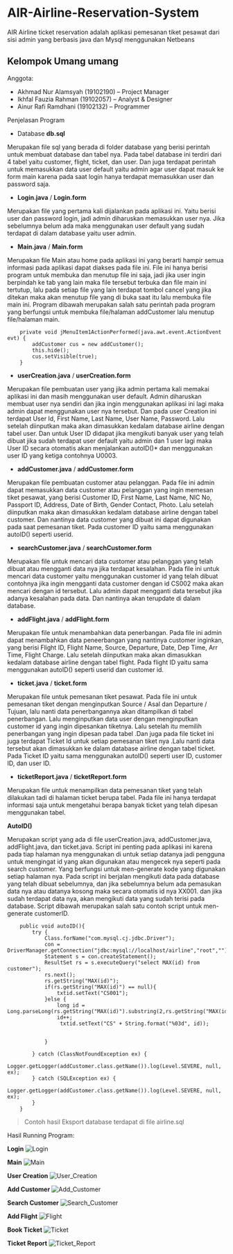 # AIR-Airline-Reservation-System
AIR Airline ticket reservation adalah aplikasi pemesanan tiket pesawat dari sisi admin yang berbasis java dan Mysql menggunakan Netbeans

## Kelompok Umang umang

Anggota:
- Akhmad Nur Alamsyah (19102190) – Project Manager
- Ikhfal Fauzia Rahman (19102057) – Analyst & Designer
- Ainur Rafi Ramdhani (19102132) – Programmer 

Penjelasan Program

- Database **db.sql**

Merupakan file sql yang berada di folder database yang berisi perintah untuk membuat database dan tabel nya. Pada tabel database ini terdiri dari 4 tabel yaitu customer, flight, ticket, dan user. Dan juga terdapat perintah untuk memasukkan data user default yaitu admin agar user dapat masuk ke form main karena pada saat login hanya terdapat memasukkan user dan password saja. 

- **Login.java** / **Login.form**

Merupakan file yang pertama kali dijalankan pada aplikasi ini. Yaitu berisi user dan password login, jadi admin diharuskan memasukkan user nya. Jika sebelumnya belum ada maka menggunakan user default yang sudah terdapat di dalam database yaitu user admin.

- **Main.java** / **Main.form**

Merupakan file Main atau home pada aplikasi ini yang berarti hampir semua informasi pada aplikasi dapat diakses pada file ini. File ini hanya berisi program untuk membuka dan menutup file ini saja, jadi jika user ingin berpindah ke tab yang lain maka file tersebut terbuka dan file main ini tertutup, lalu pada setiap file yang lain terdapat tombol cancel yang jika ditekan maka akan menutup file yang di buka saat itu lalu membuka file main ini.
Program dibawah merupakan salah satu perintah pada program yang berfungsi untuk membuka file/halaman addCustomer lalu menutup file/halaman main.
```
    private void jMenuItem1ActionPerformed(java.awt.event.ActionEvent evt) {                                           
        addCustomer cus = new addCustomer();
        this.hide();
        cus.setVisible(true);
    }                   
```

- **userCreation.java** / **userCreation.form**

Merupakan file pembuatan user yang jika admin pertama kali memakai aplikasi ini dan masih menggunakan user default. Admin diharuskan membuat user nya sendiri dan jika ingin menggunakan aplikasi ini lagi maka admin dapat menggunakan user nya tersebut. Dan pada user Creation ini terdapat User Id, First Name, Last Name, User Name, Password. Lalu setelah diinputkan maka akan dimasukkan kedalam database airline dengan tabel user. Dan untuk User ID didapat jika mengikuti banyak user yang telah dibuat jika sudah terdapat user default yaitu admin dan 1 user lagi maka User ID secara otomatis akan menjalankan autoID()* dan menggunakan user ID yang ketiga contohnya U0003.

- **addCustomer.java** / **addCustomer.form**

Merupakan file pembuatan customer atau pelanggan. Pada file ini admin dapat memasukkan data customer atau pelanggan yang ingin memesan tiket pesawat, yang berisi Customer ID, First Name, Last Name, NIC No, Passport ID, Address, Date of Birth, Gender Contact, Photo. Lalu  setelah diinputkan maka akan dimasukkan kedalam database airline dengan tabel customer. Dan nantinya data customer yang dibuat ini dapat digunakan pada saat pemesanan tiket. Pada customer ID yaitu sama menggunakan autoID() seperti userid.

- **searchCustomer.java** / **searchCustomer.form**

Merupakan file untuk mencari data customer atau pelanggan yang telah dibuat atau mengganti data nya jika terdapat kesalahan. Pada file ini untuk mencari data customer yaitu menggunakan customer id yang telah dibuat contohnya jika ingin mengganti data customer dengan id CS002 maka akan mencari dengan id tersebut. Lalu admin dapat mengganti data tersebut jika adanya kesalahan pada data. Dan nantinya akan terupdate di dalam database.

- **addFlight.java** / **addFlight.form**

Merupakan file untuk menambahkan data penerbangan. Pada file ini admin dapat menambahkan data peneerbangan yang nantinya customer inginkan, yang berisi Flight ID, Flight Name, Source, Departure, Date, Dep Time, Arr Time, Flight Charge. Lalu setelah diinputkan maka akan dimasukkan kedalam database airline dengan tabel flight. Pada flight ID yaitu sama menggunakan autoID() seperti userid dan customer id.

- **ticket.java** / **ticket.form**

Merupakan file untuk pemesanan tiket pesawat. Pada file ini untuk pemesanan tiket dengan menginputkan Source / Asal dan Departure / Tujuan, lalu nanti data penerbangannya akan ditampilkan di tabel penerbangan. Lalu menginputkan data user dengan menginputkan customer id yang ingin dipesankan tiketnya. Lalu setelah itu memilih penerbangan yang ingin dipesan pada tabel .Dan juga pada file ticket ini juga terdapat Ticket Id untuk setiap pemesanan tiket nya .Lalu nanti data tersebut akan dimasukkan ke dalam database airline dengan tabel ticket. Pada Ticket ID yaitu sama menggunakan autoID() seperti user ID, customer ID, dan user ID.

- **ticketReport.java** / **ticketReport.form**

Merupakan file untuk menampilkan data pemesanan tiket yang telah dilakukan tadi di halaman ticket berupa tabel. Pada file ini hanya terdapat informasi saja untuk mengetahui berapa banyak ticket yang telah dipesan menggunakan tabel.

**AutoID()**

Merupakan script yang ada di file userCreation.java, addCustomer.java, addFlight.java, dan ticket.java. Script ini penting pada aplikasi ini karena pada tiap halaman nya menggunakan di untuk setiap datanya jadi pengguna untuk mengingat id yang akan digunakan atau mengecek nya seperti pada search customer. Yang berfungsi untuk men-generate kode yang digunakan setiap halaman nya. Pada script ini berjalan mengikuti data pada database yang telah dibuat sebelumnya, dan jika sebelumnya belum ada pemasukan data nya atau datanya kosong maka secara otomatis id nya XX001. dan jika sudah terdapat data nya, akan mengikuti data yang sudah terisi pada database.
Script dibawah merupakan salah satu contoh script untuk men-generate customerID.
```
    public void autoID(){
        try {
            Class.forName("com.mysql.cj.jdbc.Driver");
            con = DriverManager.getConnection("jdbc:mysql://localhost/airline","root","");
            Statement s = con.createStatement();
            ResultSet rs = s.executeQuery("select MAX(id) from customer");
            rs.next();
            rs.getString("MAX(id)");
            if(rs.getString("MAX(id)") == null){
                txtid.setText("CS001");
            }else {
                long id = Long.parseLong(rs.getString("MAX(id)").substring(2,rs.getString("MAX(id)").length()));
                id++;
                 txtid.setText("CS" + String.format("%03d", id));
                
                
            }
            
        } catch (ClassNotFoundException ex) {
            Logger.getLogger(addCustomer.class.getName()).log(Level.SEVERE, null, ex);
        } catch (SQLException ex) {
            Logger.getLogger(addCustomer.class.getName()).log(Level.SEVERE, null, ex);
        }
    }                   
```

> Contoh hasil Eksport database terdapat di file airline.sql


Hasil Running Program:


**Login**
![Login](https://user-images.githubusercontent.com/35266075/128621325-a4984e11-7ab6-4565-9356-b505bf7003eb.png)


**Main**
![Main](https://user-images.githubusercontent.com/35266075/128621327-4dceac06-9544-4f8b-bd0b-284f48cfa91d.png)


**User Creation**
![User_Creation](https://user-images.githubusercontent.com/35266075/128621319-88d5e2a1-ca85-44d7-8f4a-d4e416e092b3.png)


**Add Customer**
![Add_Customer](https://user-images.githubusercontent.com/35266075/128621322-88639121-02d5-4531-b356-1a5cc27481c0.png)


**Search Customer**
![Search_Customer](https://user-images.githubusercontent.com/35266075/128621330-006d4ba1-9fa3-419a-87bc-a4b77c080696.png)


**Add Flight**
![Flight](https://user-images.githubusercontent.com/35266075/128621324-28fb2809-ef7b-4849-a7db-9c29ead230de.png)


**Book Ticket**
![Ticket](https://user-images.githubusercontent.com/35266075/128621312-93267fe1-d355-4c0c-8eea-3f105edbb8f0.png)


**Ticket Report**
![Ticket_Report](https://user-images.githubusercontent.com/35266075/128621316-ea36d0d7-154e-4caf-a1b1-a65ab770e678.png)

